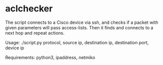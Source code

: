 # aclchecker
The script connects to a Cisco device via ssh, and checks if a packet with given parameters will pass access-lists.
Then it finds and connects to a next hop and repeat actions.

Usage: ./script.py protocol, source ip, destination ip, destination port, device ip

Requirements:
python3, ipaddress, netmiko 
